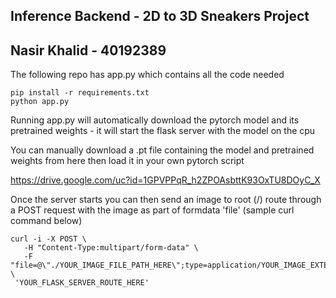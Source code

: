 ## Inference Backend - 2D to 3D Sneakers Project
## Nasir Khalid - 40192389

The following repo has app.py which contains all the code needed

```
pip install -r requirements.txt
python app.py
```

Running app.py will automatically download the pytorch model and its pretrained weights - it will start the flask server with the model on the cpu

You can manually download a .pt file containing the model and pretrained weights from here then load it in your own pytorch script

https://drive.google.com/uc?id=1GPVPPqR_h2ZPOAsbttK93OxTU8DOyC_X

Once the server starts you can then send an image to root (/) route through a POST request with the image as part of formdata 'file' (sample curl command below)

```console
curl -i -X POST \
   -H "Content-Type:multipart/form-data" \
   -F "file=@\"./YOUR_IMAGE_FILE_PATH_HERE\";type=application/YOUR_IMAGE_EXTENSION;filename=\"YOUR_IMAGE_FILE_PATH_HERE\"" \
 'YOUR_FLASK_SERVER_ROUTE_HERE'
```
